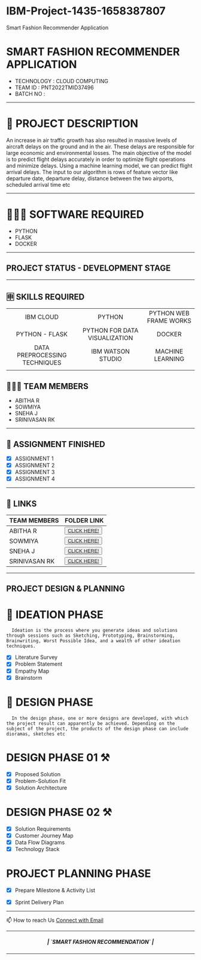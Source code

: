 # IBM-Project-1435-1658387807
Smart Fashion Recommender Application



# SMART FASHION RECOMMENDER APPLICATION

- TECHNOLOGY : CLOUD COMPUTING
- TEAM ID    : PNT2022TMID37496
- BATCH NO   : 

<hr>

# 📒 PROJECT DESCRIPTION

An increase in air traffic growth has also resulted in massive levels of aircraft delays on the ground and in the air. 
These delays are responsible for large economic and environmental losses. 
The main objective of the model is to predict flight delays accurately in order to optimize flight operations and minimize delays.
Using a machine learning model, we can predict flight arrival delays. 
The input to our algorithm is rows of feature vector like departure date, departure delay, distance between the two airports, scheduled arrival time etc

 <hr>
 
# 👨🏻‍💻 SOFTWARE REQUIRED
- PYTHON
- FLASK
- DOCKER

 <hr>

 ## PROJECT STATUS - DEVELOPMENT STAGE

<hr>

## 🈸 SKILLS REQUIRED
|    |   |   |
| :---:         |     :---:      |          :---: | 
| IBM CLOUD   | PYTHON     | PYTHON WEB FRAME WORKS   | 
| PYTHON - FLASK    | PYTHON FOR DATA VISUALIZATION    | DOCKER    |
| DATA PREPROCESSING TECHNIQUES| IBM WATSON STUDIO | MACHINE LEARNING |
| | | |


## 🧑🏻‍🦰 TEAM MEMBERS
- ABITHA R
- SOWMIYA 
- SNEHA J
- SRINIVASAN RK

<hr>

## 📒 ASSIGNMENT FINISHED
- [x] ASSIGNMENT 1
- [x] ASSIGNMENT 2
- [x] ASSIGNMENT 3 
- [x] ASSIGNMENT 4
<hr>

## 🔗 LINKS

| TEAM MEMBERS | FOLDER LINK    |
| ------------- | ------------- |
| ABITHA R  | <button> <a href="https://github.com/IBM-EPBL/IBM-Project-1435-1658387807">CLICK HERE!  </a></button>                 
| SOWMIYA | <button> <a href="https://github.com/IBM-EPBL/IBM-Project-1435-1658387807">CLICK HERE!  </a> </button> |
| SNEHA J   | <button><a href="https://github.com/IBM-EPBL/IBM-Project-1435-1658387807">CLICK HERE!  </a> </button> |
| SRINIVASAN RK   | <button><a href="https://github.com/IBM-EPBL/IBM-Project-1435-1658387807">CLICK HERE!  </a> </button> |

<hr>

## PROJECT DESIGN & PLANNING
# 🧩 IDEATION PHASE

      Ideation is the process where you generate ideas and solutions through sessions such as Sketching, Prototyping, Brainstorming, Brainwriting, Worst Possible Idea, and a wealth of other ideation techniques.
- [x] Literature Survey
- [x] Problem Statement
- [x] Empathy Map
- [x] Brainstorm

# 🧩 DESIGN PHASE 
      In the design phase, one or more designs are developed, with which the project result can apparently be achieved. Depending on the subject of the project, the products of the design phase can include dioramas, sketches etc

# DESIGN PHASE 01 ⚒️
- [x] Proposed Solution
- [x] Problem-Solution Fit
- [x] Solution Architecture

# DESIGN PHASE 02 ⚒️
- [x] Solution Requirements
- [x] Customer Journey Map
- [x] Data Flow Diagrams
- [x] Technology Stack

# PROJECT PLANNING PHASE
- [x] Prepare Milestone & Activity List
- [x] Sprint Delivery Plan


<hr>

📫 How to reach Us <a href = "mailto:ibmdemo6@yahoo.com">Connect with Email</a>

<hr>
<div align="center">
 <h5> | `SMART FASHION RECOMMENDATION` |</h5>

<hr>


    
 
